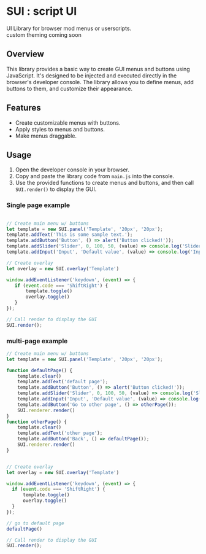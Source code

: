 # SUI : script UI
UI Library for browser mod menus or userscripts. <br>
custom theming coming soon

## Overview

This library provides a basic way to create GUI menus and buttons using JavaScript. It's designed to be injected and executed directly in the browser's developer console. The library allows you to define menus, add buttons to them, and customize their appearance.

## Features

- Create customizable menus with buttons.
- Apply styles to menus and buttons.
- Make menus draggable.

## Usage

1. Open the developer console in your browser.
2. Copy and paste the library code from `main.js` into the console.
3. Use the provided functions to create menus and buttons, and then call `SUI.render()` to display the GUI.

### Single page example
```javascript

// Create main menu w/ buttons
let template = new SUI.panel('Template', '20px', '20px');
template.addText('This is some sample text.');
template.addButton('Button', () => alert('Button clicked!'));
template.addSlider('Slider', 0, 100, 50, (value) => console.log('Slider value:', value));
template.addInput('Input', 'Default value', (value) => console.log('Input value:', value));

// Create overlay
let overlay = new SUI.overlay('Template')

window.addEventListener('keydown', (event) => {
   if (event.code === 'ShiftRight') {
       template.toggle()
       overlay.toggle()
   }
});

// Call render to display the GUI
SUI.render();

```

### multi-page example
```javascript
// Create main menu w/ buttons
let template = new SUI.panel('Template', '20px', '20px');

function defaultPage() {
    template.clear()
    template.addText('default page');
    template.addButton('Button', () => alert('Button clicked!'));
    template.addSlider('Slider', 0, 100, 50, (value) => console.log('Slider value:', value));
    template.addInput('Input', 'Default value', (value) => console.log('Input value:', value));
    template.addButton('Go to other page', () => otherPage());
    SUI.renderer.render()
}
function otherPage() {
    template.clear()
    template.addText('other page');
    template.addButton('Back', () => defaultPage());
    SUI.renderer.render()
}


// Create overlay
let overlay = new SUI.overlay('Template')

window.addEventListener('keydown', (event) => {
  if (event.code === 'ShiftRight') {
      template.toggle()
      overlay.toggle()
  }
});

// go to default page
defaultPage()

// Call render to display the GUI
SUI.render();
```
